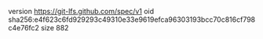 version https://git-lfs.github.com/spec/v1
oid sha256:e4f623c6fd929293c49310e33e9619efca96303193bcc70c816cf798c4e76fc2
size 882
